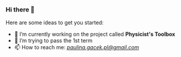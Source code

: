 ### Hi there 👋
Here are some ideas to get you started:

- 🔭 I’m currently working on the project called **Physicist's Toolbox**
- 🤔 I’m trying to pass the 1st term
- 📫 How to reach me: *paulina.gacek.pl@gmail.com*

